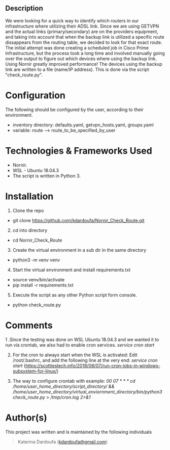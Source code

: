 ## Description 

We were looking for a quick way to identify which routers in our infrastructure where utilizing their ADSL link. 
Since we are using GETVPN and the actual links (primary/secondary) are on the providers equipment, and taking into account that
when the backup link is utilized a specific route dissappears from the routing table, we decided to look for that exact route. 
The initial attempt was done creating a scheduled job in Cisco Prime Infrastructure, but the process took a long time and involved
manually going over the output to figure out which devices where using the backup link. 
Using Nornir greatly improved performance! The devices using the backup link are written to a file (name/IP address). This is done via the script "check_route.py".


# Configuration
The following should be configured by the user, according to their environment.
- inventory directory: defaults.yaml, getvpn_hosts.yaml, groups.yaml
- variable: route --> route_to_be_specified_by_user 

# Technologies & Frameworks Used
* Nornir.
* WSL - Ubuntu 18.04.3
* The script is written in Python 3.

# Installation
1. Clone the repo
  * git clone https://github.com/kdardoufa/Nornir_Check_Route.git

2. cd into directory
  * cd Nornir_Check_Route

3. Create the virtual environment in a sub dir in the same directory
  * python3 -m venv venv

4. Start the virtual environment and install requirements.txt
  * source venv/bin/activate
  * pip install -r requirements.txt

5. Execute the script as any other Python script form console. 
  * python check_route.py

# Comments
1 .Since the testing was done on WSL Ubuntu 18.04.3 and we wanted it to run via crontab, we also had to enable cron services.
_service cron start_

2. For the cron to always start when the WSL is activated: Edit /root/.bashrc, and add the following line at the very end: _service cron start_
(https://scottiestech.info/2018/08/07/run-cron-jobs-in-windows-subsystem-for-linux/)

3. The way to configure crontab with example: _00 07 * * * cd /home/user_home_directory/script_directory/ && /home/user_home_directory/virtual_enviornment_directory/bin/python3 check_route.py > /tmp/cron.log 2>&1_

# Author(s)
This project was written and is maintained by the following individuals
> Katerina Dardoufa (kdardoufa@gmail.com)
